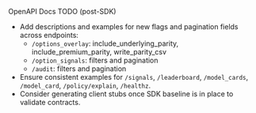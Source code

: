 OpenAPI Docs TODO (post-SDK)

- Add descriptions and examples for new flags and pagination fields across endpoints:
  - `/options_overlay`: include_underlying_parity, include_premium_parity, write_parity_csv
  - `/option_signals`: filters and pagination
  - `/audit`: filters and pagination
- Ensure consistent examples for `/signals`, `/leaderboard`, `/model_cards`, `/model_card`, `/policy/explain`, `/healthz`.
- Consider generating client stubs once SDK baseline is in place to validate contracts.


